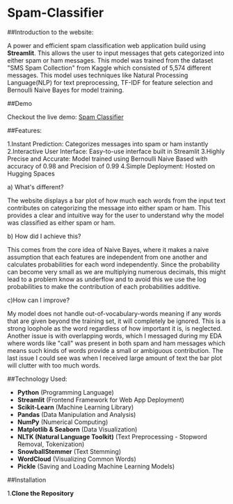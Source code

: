 # Spam-Classifier

##Introduction to the website:

A power and efficient spam classification web application build using **Streamlit**. This allows the user to input messages that gets categorized into either spam or ham messages. This model was trained from the dataset "SMS Spam Collection" from Kaggle which consisted of 5,574 different messages. This model uses techniques like Natural Processing Language(NLP) for text preprocessing, TF-IDF for feature selection and Bernoulli Naive Bayes for model training.

##Demo 

Checkout the live demo: [Spam Classifier]()

##Features:

1.Instant Prediction: Categorizes messages into spam or ham instantly
2.Interactive User Interface: Easy-to-use interface built in Streamlit
3.Highly Precise and Accurate: Model trained using Bernoulli Naive Based with accuracy of 0.98 and Precision of 0.99
4.Simple Deployment: Hosted on Hugging Spaces

a) What's different?

The website displays a bar plot of how much each words from the input text contributes on categorizing the message into either spam or ham. This provides a clear and intuitive way for the user to understand why the model was classified as either spam or ham.

b) How did I achieve this?

This comes from the core idea of Naive Bayes, where it makes a naive assumption that each features are independent from one another and calculates probabilities for each word independently. Since the probability can become very small as we are multiplying numerous decimals, this might lead to a problem know as underflow and to avoid this we use the log probabilities to make the contribution of each probabilities additive.

c)How can I improve?

My model does not handle out-of-vocabulary-words meaning if any words that are given beyond the training set, it will completely be ignored. This is a strong loophole as the word regardless of how important it is, is neglected. Another issue is with overlapping words, which I messaged during my EDA where words like "call" was present in both spam and ham messages which means such kinds of words provide a small or ambiguous contribution. The last issue I could see was when I received large amount of text the bar plot will clutter with too much words. 

##Technology Used:

- **Python** (Programming Language)
- **Streamlit** (Frontend Framework for Web App Deployment)
- **Scikit-Learn** (Machine Learning Library)
- **Pandas** (Data Manipulation and Analysis)
- **NumPy** (Numerical Computing)
- **Matplotlib & Seaborn** (Data Visualization)
- **NLTK (Natural Language Toolkit)** (Text Preprocessing - Stopword Removal, Tokenization)
- **SnowballStemmer** (Text Stemming)
- **WordCloud** (Visualizing Common Words)
- **Pickle** (Saving and Loading Machine Learning Models)

##Installation

1.**Clone the Repository**
